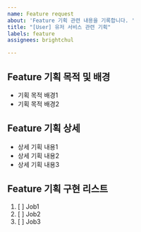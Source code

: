 ```yaml
---
name: Feature request
about: 'Feature 기획 관련 내용을 기록합니다. '
title: "[User] 유저 서비스 관련 기획"
labels: feature
assignees: brightchul

---
```


## Feature 기획 목적 및 배경
<!-- 기획 목적 및 배경을 기록해주세요 --> 
- 기획 목적 배경1
- 기획 목적 배경2

     
## Feature 기획 상세 
<!-- 구체적인 기획 내용을 기록해 주세요 -->
- 상세 기획 내용1
- 상세 기획 내용2 
- 상세 기획 내용3

      
## Feature 기획 구현 리스트
1. [ ] Job1
2. [ ] Job2
3. [ ] Job3
